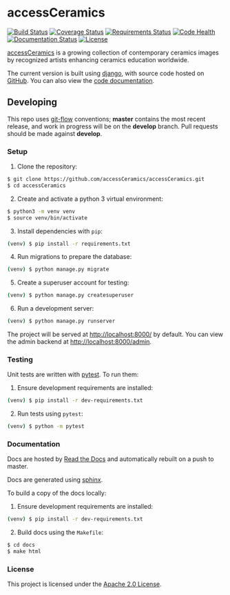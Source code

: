 # accessCeramics
[![Build Status](https://travis-ci.org/accessCeramics/accessCeramics.svg?branch=master)](https://travis-ci.org/accessCeramics/accessCeramics)
[![Coverage Status](https://codecov.io/gh/accessCeramics/accessCeramics/branch/master/graph/badge.svg)](https://codecov.io/gh/accessCeramics/accessCeramics)
[![Requirements Status](https://requires.io/github/accessCeramics/accessCeramics/requirements.svg?branch=master)](https://requires.io/github/accessCeramics/accessCeramics/requirements/?branch=master)
[![Code Health](https://landscape.io/github/accessCeramics/accessCeramics/master/landscape.svg?style=flat)](https://landscape.io/github/accessCeramics/accessCeramics/master)
[![Documentation Status](https://readthedocs.org/projects/accessceramics/badge/?version=latest)](https://accessceramics.readthedocs.io/en/latest/?badge=latest)
[![License](https://img.shields.io/badge/License-Apache%202.0-blue.svg)](https://opensource.org/licenses/Apache-2.0)

[accessCeramics](http://accessceramics.org) is a growing collection of contemporary ceramics images by recognized artists enhancing ceramics education worldwide.

The current version is built using [django](), with source code hosted on [GitHub](https://github.com/accessCeramics/accessCeramics). You can also view the [code documentation](http://accessceramics.readthedocs.io/).

## Developing

This repo uses [git-flow](https://github.com/nvie/gitflow) conventions; **master**
contains the most recent release, and work in progress will be on the **develop** branch. Pull requests should be made against **develop**.

### Setup

1. Clone the repository:
```sh
$ git clone https://github.com/accessCeramics/accessCeramics.git
$ cd accessCeramics
```
2. Create and activate a python 3 virtual environment:
```sh
$ python3 -m venv venv
$ source venv/bin/activate
```
3. Install dependencies with `pip`:
```sh
(venv) $ pip install -r requirements.txt
```
4. Run migrations to prepare the database:
```sh
(venv) $ python manage.py migrate
```
5. Create a superuser account for testing:
```sh
(venv) $ python manage.py createsuperuser
```
6. Run a development server:
```sh
(venv) $ python manage.py runserver
```
The project will be served at <http://localhost:8000/> by default. You can view
the admin backend at <http://localhost:8000/admin>.

### Testing

Unit tests are written with [pytest](http://doc.pytest.org/). To run them:
1. Ensure development requirements are installed:
```sh
(venv) $ pip install -r dev-requirements.txt
```
2. Run tests using `pytest`:
```sh
(venv) $ python -m pytest
```

### Documentation
Docs are hosted by [Read the Docs](https://readthedocs.org/) and automatically 
rebuilt on a push to master.

Docs are generated using [sphinx](http://www.sphinx-doc.org/).

To build a copy of the docs locally:
1. Ensure development requirements are installed:
```sh
(venv) $ pip install -r dev-requirements.txt
```
2. Build docs using the `Makefile`:
```sh
$ cd docs
$ make html
```

### License
This project is licensed under the [Apache 2.0 License](https://github.com/accessCeramics/accessCeramics/blob/master/LICENSE).